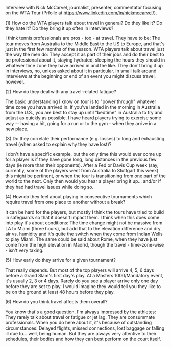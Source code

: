 Interview with Nick McCarvel, journalist, presenter, commentator focusing on the WTA Tour (Prfoile at https://www.linkedin.com/in/nickmccarvel/).

(1) How do the WTA players talk about travel in general? Do they like it? Do they hate it? Do they bring it up often in interviews?

I think tennis professionals are pros - too - at travel. They have to be: The tour moves from Australia to the Middle East to the US to Europe, and that's just in the first few months of the season. WTA players talk about travel just the way the men do: They accept it as part of their jobs and do their best to be professional about it, staying hydrated, sleeping the hours they should in whatever time zone they have arrived in and the like. They don't bring it up in interviews, no, unless asked about it in particular. In small talk around interviews at the beginning or end of an event you might discuss travel, however. 

(2) How do they deal with any travel-related fatigue?

The basic understanding I know on tour is to "power through" whatever time zone you have arrived in. If you've landed in the morning in Australia from the U.S., you are best to stay up until "bedtime" in Australia to try and adjust as quickly as possible. I have heard players trying to exercise some way -- having a hit, going for a run or to the gym - when they arrive in a new place. 

(3) Do they correlate their performance (e.g. losses) to long and exhausting travel (when asked to explain why they have lost)?

I don't have a specific example, but the only time this would ever come up for a player is if they have gone long, long distances in the previous few days (ie more than their opponents). After a Fed or Davis Cup week (say, currently, some of the players went from Australia to Stuttgart this week) this might be pertinent, or when the tour is transitioning from one part of the world to the next. Only then would you hear a player bring it up... and/or if they had had travel issues while doing so. 

(4) How do they feel about playing in consecutive tournaments which require travel from one place to another without a break?

It can be hard for the players, but mostly I think the tours have tried to build in safeguards so that it doesn't impact them. I think when this does come into play it's about conditions: The time change might not be massive from LA to Miami (three hours), but add that to the elevation difference and dry air vs. humidity and it's quite the switch when they come from Indian Wells to play Miami. The same could be said about Rome, when they have just come from the high elevation in Madrid, though the travel - time-zone-wise - isn't very taxing.  

(5) How early do they arrive for a given tournament?

That really depends. But most of the top players will arrive 4, 5, 6 days before a Grand Slam's first day's play. At a Masters 1000/Mandatory event, it's usually 2, 3 or 4 days. Rarely do you see a player arrive only one day before they are set to play. I would imagine they would tell you they like to be on the ground at least 48 hours before they play.  

(6) How do you think travel affects them overall?

You know that's a good question. I'm always impressed by the athletes: They rarely talk about travel or fatigue or jet lag. They are consummate professionals. When you do here about it, it's because of outstanding circumstances: Delayed flights, missed connections, lost baggage or falling ill due to... well, being human. But they are always very attentive to their schedules, their bodies and how they can best perform on the court itself. 
